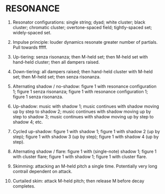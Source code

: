 RESONANCE
=========

1.  Resonator configurations: single string; dyad; white cluster; black
    cluster; chromatic cluster; overtone-spaced field; tightly-spaced set;
    widely-spaced set.

2.  Impulse principle: louder dynamics resonate greater number of partials.
    Pull towards fffff.

3.  Up-tiering: senza risonanza; then M-held set; then M-held set with
    hand-held cluster; then all dampers raised.

4.  Down-tiering: all dampers raised; then hand-held cluster with M-held set;
    then M-held set; then senza risonanza.

5.  Alternating shadow / no-shadow: figure 1 with resonance configuration 1;
    figure 1 senza risonanza; figure 1 with resonance configuration 1; figure 1
    senza risonanza.

6.  Up-shadow: music with shadow 1; music continues with shadow moving up by
    step to shadow 2; music continues with shadow moving up by step to shadow
    3; music continues with shadow moving up by step to shadow 4; etc.

7.  Cycled up-shadow: figure 1 with shadow 1; figure 1 with shadow 2 (up by
    step); figure 1 with shadow 3 (up by step); figure 1 with shadow 4 (up by
    step).

8.  Alternating shadow / flare: figure 1 with (single-note) shadow 1; figure 1
    with cluster flare; figure 1 with shadow 1; figure 1 with cluster flare.

9.  Skimming: attacking an M-held pitch a single time. Potentially very long
    contrail dependent on attack. 

10. Curtailed skim: attack M-held pitch; then release M before decay completes.
